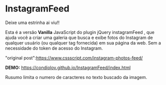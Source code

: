 # InstagramFeed

Deixe uma estrinha ai viu!!

Esta é a versão **Vanilla** JavaScript do plugin jQuery instagramFeed , que ajuda você a criar uma galeria que busca e exibe fotos do Instagram de qualquer usuário (ou qualquer tag fornecida) em sua página da web.  Sem a necessidade do token de acesso do Instagram.

"original post":https://www.cssscript.com/instagram-photos-feed/

**DEMO:** https://condiolov.github.io/InstagramFeed/index.html

Rusumo limita o numero de caracteres no texto buscado da imagem.

